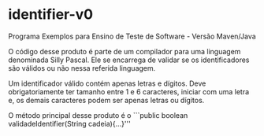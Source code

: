 # identifier-v0
Programa Exemplos para Ensino de Teste de Software - Versão Maven/Java

O código desse produto é parte de um compilador para uma linguagem denominada Silly Pascal. Ele se encarrega de validar se os identificadores são válidos ou não nessa referida linguagem.

Um identificador válido contém apenas letras e dígitos. Deve obrigatoriamente ter tamanho entre 1 e 6 caracteres, iniciar com uma letra e, os demais caracteres podem ser apenas letras ou dígitos.

O método principal desse produto é o ```public boolean validadeIdentifier(String cadeia){...}'''

